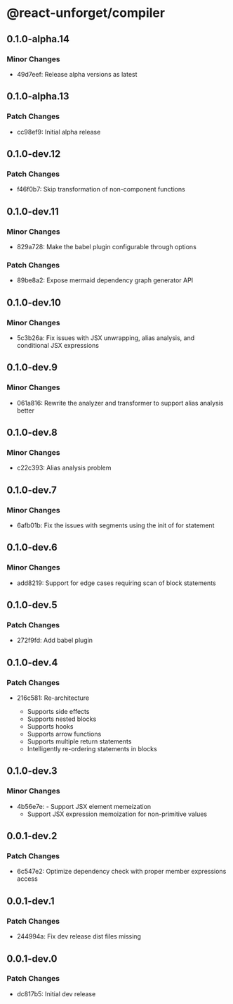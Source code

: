 # @react-unforget/compiler

## 0.1.0-alpha.14

### Minor Changes

- 49d7eef: Release alpha versions as latest

## 0.1.0-alpha.13

### Patch Changes

- cc98ef9: Initial alpha release

## 0.1.0-dev.12

### Patch Changes

- f46f0b7: Skip transformation of non-component functions

## 0.1.0-dev.11

### Minor Changes

- 829a728: Make the babel plugin configurable through options

### Patch Changes

- 89be8a2: Expose mermaid dependency graph generator API

## 0.1.0-dev.10

### Minor Changes

- 5c3b26a: Fix issues with JSX unwrapping, alias analysis, and conditional JSX expressions

## 0.1.0-dev.9

### Minor Changes

- 061a816: Rewrite the analyzer and transformer to support alias analysis better

## 0.1.0-dev.8

### Minor Changes

- c22c393: Alias analysis problem

## 0.1.0-dev.7

### Minor Changes

- 6afb01b: Fix the issues with segments using the init of for statement

## 0.1.0-dev.6

### Minor Changes

- add8219: Support for edge cases requiring scan of block statements

## 0.1.0-dev.5

### Patch Changes

- 272f9fd: Add babel plugin

## 0.1.0-dev.4

### Patch Changes

- 216c581: Re-architecture

  - Supports side effects
  - Supports nested blocks
  - Supports hooks
  - Supports arrow functions
  - Supports multiple return statements
  - Intelligently re-ordering statements in blocks

## 0.1.0-dev.3

### Minor Changes

- 4b56e7e: - Support JSX element memeization
  - Support JSX expression memoization for non-primitive values

## 0.0.1-dev.2

### Patch Changes

- 6c547e2: Optimize dependency check with proper member expressions access

## 0.0.1-dev.1

### Patch Changes

- 244994a: Fix dev release dist files missing

## 0.0.1-dev.0

### Patch Changes

- dc817b5: Initial dev release
